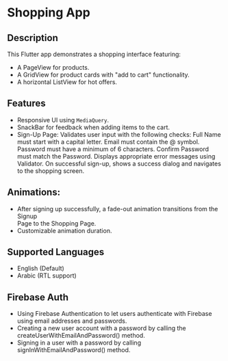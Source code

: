 # Shopping App

## Description
This Flutter app demonstrates a shopping interface featuring:
- A PageView for products.
- A GridView for product cards with "add to cart" functionality.
- A horizontal ListView for hot offers.

## Features
- Responsive UI using `MediaQuery`.
- SnackBar for feedback when adding items to the cart.
- Sign-Up Page:
    Validates user input with the following checks:
    Full Name must start with a capital letter.
    Email must contain the @ symbol.
    Password must have a minimum of 6 characters.
    Confirm Password must match the Password.
    Displays appropriate error messages using Validator.
    On successful sign-up, shows a success dialog and navigates to the shopping screen.

## Animations:
- After signing up successfully, a fade-out animation transitions from the Signup   
  Page to the Shopping Page.
- Customizable animation duration.

## Supported Languages
- English (Default)
- Arabic (RTL support)

## Firebase Auth
- Using Firebase Authentication to let users authenticate with Firebase using email addresses and passwords.
- Creating a new user account with a password by calling the createUserWithEmailAndPassword() method.
- Signing in a user with a password by calling signInWithEmailAndPassword() method.